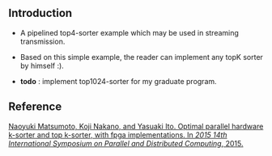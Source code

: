 ## Introduction

* A pipelined top4-sorter example which may be used in streaming transmission.
 
* Based on this simple example, the reader can implement any topK sorter by himself :).

* **todo** : implement top1024-sorter for my graduate program.

## Reference

[Naoyuki Matsumoto, Koji Nakano, and Yasuaki Ito. Optimal parallel hardware k-sorter and top k-sorter, with fpga implementations. In *2015 14th International Symposium on Parallel and Distributed Computing*, 2015.](https://ieeexplore.ieee.org/document/7165140)
